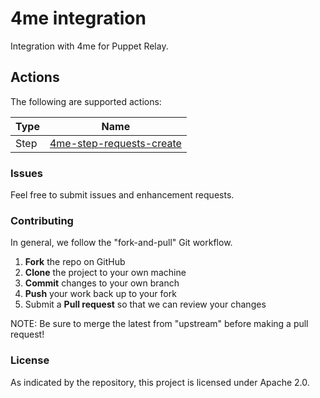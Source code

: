 # 4me integration

Integration with 4me for Puppet Relay.

## Actions

The following are supported actions: 

|   Type    |  Name              |
|-----------|--------------------|
| Step      | [4me-step-requests-create](/steps/4me-requests-create)  |

### Issues

Feel free to submit issues and enhancement requests.

### Contributing

In general, we follow the "fork-and-pull" Git workflow.

 1. **Fork** the repo on GitHub
 2. **Clone** the project to your own machine
 3. **Commit** changes to your own branch
 4. **Push** your work back up to your fork
 5. Submit a **Pull request** so that we can review your changes

NOTE: Be sure to merge the latest from "upstream" before making a pull request!

### License

As indicated by the repository, this project is licensed under Apache 2.0.
